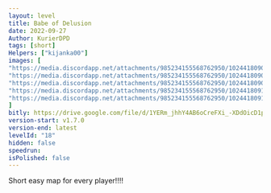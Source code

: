 ```yaml
---
layout: level
title: Babe of Delusion
date: 2022-09-27
Author: KurierDPD
tags: [short]
Helpers: ["kijanka00"]
images: [
"https://media.discordapp.net/attachments/985234155568762950/1024418090026537051/1_-_Brajo.png?width=1606&height=904",
"https://media.discordapp.net/attachments/985234155568762950/1024418090475331655/2_-_Brajo.png?width=1606&height=904",
"https://media.discordapp.net/attachments/985234155568762950/1024418090869604362/3_-_Brajo.png?width=1606&height=904",
"https://media.discordapp.net/attachments/985234155568762950/1024418091255468112/4_-_Brajo.png?width=1606&height=904",
"https://media.discordapp.net/attachments/985234155568762950/1024418091586822206/5_-_Brajo.png?width=1606&height=904"
]
bitly: https://drive.google.com/file/d/1YERm_jhhY4AB6oCreFXi_-XDdOicD1pd/view?usp=sharing
version-start: v1.7.0
version-end: latest
levelId: "18"
hidden: false
speedrun:
isPolished: false
---
```


Short easy map for every player!!!!
<!-- more -->
<!-- DISCLAIMER FOR RPC IMAGE, USE _ws016 -->

